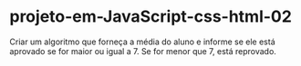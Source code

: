 # projeto-em-JavaScript-css-html-02
Criar um algoritmo que forneça a média do  aluno e informe se ele está aprovado se for  maior ou igual a 7. Se for menor que 7, está  reprovado.
